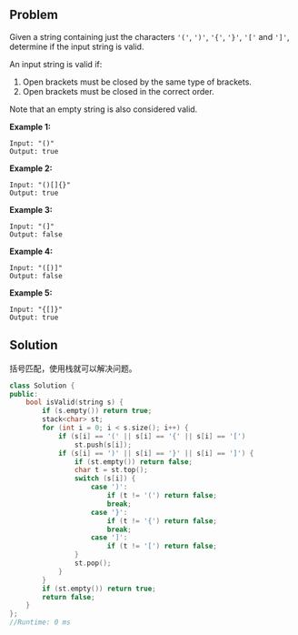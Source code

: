 ## Problem

Given a string containing just the characters `'('`, `')'`, `'{'`, `'}'`, `'['` and `']'`, determine if the input string is valid.

An input string is valid if:

1. Open brackets must be closed by the same type of brackets.
2. Open brackets must be closed in the correct order.

Note that an empty string is also considered valid.

**Example 1:**

```
Input: "()"
Output: true
```

**Example 2:**

```
Input: "()[]{}"
Output: true
```

**Example 3:**

```
Input: "(]"
Output: false
```

**Example 4:**

```
Input: "([)]"
Output: false
```

**Example 5:**

```
Input: "{[]}"
Output: true
```



## Solution

括号匹配，使用栈就可以解决问题。

```cpp
class Solution {
public:
    bool isValid(string s) {
        if (s.empty()) return true;
        stack<char> st;
        for (int i = 0; i < s.size(); i++) {
            if (s[i] == '(' || s[i] == '{' || s[i] == '[')
                st.push(s[i]);
            if (s[i] == ')' || s[i] == '}' || s[i] == ']') {
                if (st.empty()) return false;
                char t = st.top();
                switch (s[i]) {
                    case ')':
                        if (t != '(') return false;
                        break;
                    case '}':
                        if (t != '{') return false;
                        break;
                    case ']':
                        if (t != '[') return false;
                }
                st.pop();
            }
        }
        if (st.empty()) return true;
        return false;
    }
};
//Runtime: 0 ms
```

